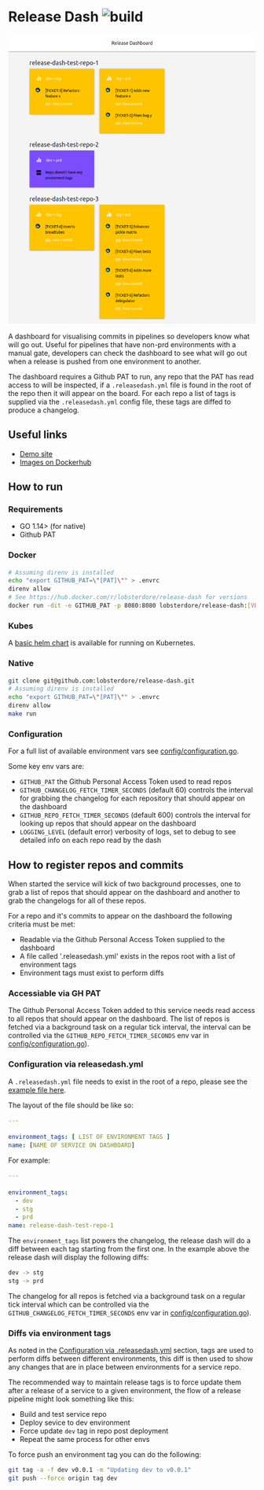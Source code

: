 # Release Dash ![build](https://github.com/lobsterdore/release-dash/workflows/Docker/badge.svg)

[![release-dash homepage](/docs/screenshot.png)](https://dash.techpunch.co.uk/)

A dashboard for visualising commits in pipelines so developers know what will go out.
Useful for pipelines that have non-prd environments with a manual gate, developers can
check the dashboard to see what will go out when a release is pushed from one
environment to another.

The dashboard requires a Github PAT to run, any repo that the PAT has read access to
will be inspected, if a ```.releasedash.yml``` file is found in the root of the repo
then it will appear on the board. For each repo a list of tags is supplied via the
```.releasedash.yml``` config file, these tags are diffed to produce a changelog.

## Useful links

* [Demo site](https://dash.techpunch.co.uk/)
* [Images on Dockerhub](https://hub.docker.com/r/lobsterdore/release-dash)

## How to run

### Requirements

* GO 1.14> (for native)
* Github PAT

### Docker

```BASH
# Assuming direnv is installed
echo "export GITHUB_PAT=\"[PAT]\"" > .envrc
direnv allow
# See https://hub.docker.com/r/lobsterdore/release-dash for versions
docker run -dit -e GITHUB_PAT -p 8080:8080 lobsterdore/release-dash:[VERSION]
```

### Kubes

A [basic helm chart](https://github.com/lobsterdore/release-dash-helm) is available
for running on Kubernetes.

### Native

```BASH
git clone git@github.com:lobsterdore/release-dash.git
# Assuming direnv is installed
echo "export GITHUB_PAT=\"[PAT]\"" > .envrc
direnv allow
make run
```

### Configuration

For a full list of available environment vars see [config/configuration.go](config/configuration.go).

Some key env vars are:

* ```GITHUB_PAT``` the Github Personal Access Token used to read repos
* ```GITHUB_CHANGELOG_FETCH_TIMER_SECONDS``` (default 60) controls the interval for grabbing
the changelog for each repository that should appear on the dashboard
* ```GITHUB_REPO_FETCH_TIMER_SECONDS``` (default 600) controls the interval for looking up repos
that should appear on the dashboard
* ```LOGGING_LEVEL``` (default error) verbosity of logs, set to debug to see detailed info on each
repo read by the dash

## How to register repos and commits

When started the service will kick of two background processes, one to grab a list of
repos that should appear on the dashboard and another to grab the changelogs for
all of these repos.

For a repo and it's commits to appear on the dashboard the following criteria must
be met:

* Readable via the Github Personal Access Token supplied to the dashboard
* A file called '.releasedash.yml' exists in the repos root with a list of
environment tags
* Environment tags must exist to perform diffs

### Accessiable via GH PAT

The Github Personal Access Token added to this service needs read access to
all repos that should appear on the dashboard. The list of repos is fetched
via a background task on a regular tick interval, the interval can be
controlled via the ```GITHUB_REPO_FETCH_TIMER_SECONDS``` env var in
[config/configuration.go](config/configuration.go)).

### Configuration via releasedash.yml

A ```.releasedash.yml``` file needs to exist in the root of a repo, please see
the [example file here](https://github.com/lobsterdore/release-dash-test-repo-1/blob/main/.releasedash.yml).

The layout of the file should be like so:

```YAML
---

environment_tags: [ LIST OF ENVIRONMENT TAGS ]
name: [NAME OF SERVICE ON DASHBOARD]
```

For example:

```YAML
---

environment_tags:
  - dev
  - stg
  - prd
name: release-dash-test-repo-1
```

The ```environment_tags``` list powers the changelog, the release dash will do
a diff between each tag starting from the first one. In the example above the
release dash will display the following diffs:

```BASH
dev -> stg
stg -> prd
```

The changelog for all repos is fetched via a background task on a regular tick
interval which can be controlled via the ```GITHUB_CHANGELOG_FETCH_TIMER_SECONDS```
env var in [config/configuration.go](config/configuration.go)).

### Diffs via environment tags

As noted in the [Configuration via .releasedash.yml](#configuration-via-releasedashyml)
section, tags are used to perform diffs between different environments, this
diff is then used to show any changes that are in place between environments for a
service repo.

The recommended way to maintain release tags is to force update them after a
release of a service to a given environment, the flow of a release pipeline might
look something like this:

* Build and test service repo
* Deploy sevice to dev environment
* Force update ```dev``` tag in repo post deployment
* Repeat the same process for other envs

To force push an environment tag you can do the following:

```BASH
git tag -a -f dev v0.0.1 -m "Updating dev to v0.0.1"
git push --force origin tag dev
```
